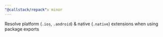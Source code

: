 ```yaml
---
"@callstack/repack": minor
---
```


Resolve platform (`.ios`, `.android`) & native (`.native`) extensions when using package exports
